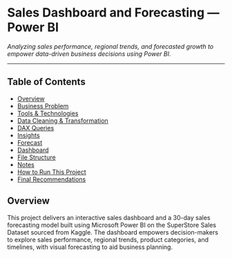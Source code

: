 # Sales Dashboard and Forecasting — Power BI

_Analyzing sales performance, regional trends, and forecasted growth to empower data-driven business decisions using Power BI._

---

## Table of Contents
- <a href="#overview">Overview</a>
- <a href="#objectives">Business Problem</a>
- <a href="#tools--technologies">Tools & Technologies</a>
- <a href="#data-cleaning--transformation">Data Cleaning & Transformation</a>
- <a href="#dax-Queries">DAX Queries</a>
- <a href="#insights">Insights</a>
- <a href="#forecast">Forecast</a>
- <a href="#dashboard">Dashboard</a>
- <a href="#file-structure">File Structure</a>
- <a href="#notes">Notes</a>
- <a href="#how-to-run-this-project">How to Run This Project</a>
- <a href="#final-recommendations">Final Recommendations</a>

## Overview
This project delivers an interactive sales dashboard and a 30-day sales forecasting model built using Microsoft Power BI on the SuperStore Sales Dataset sourced from Kaggle. The dashboard empowers decision-makers to explore sales performance, regional trends, product categories, and timelines, with visual forecasting to aid business planning.
